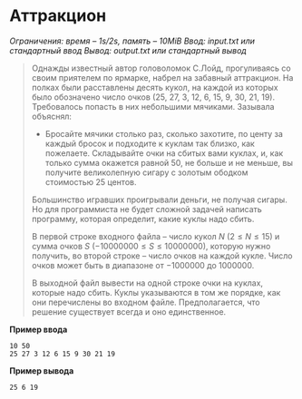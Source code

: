 # Аттракцион

*Ограничения: время – 1s/2s, память – 10MiB Ввод: input.txt или стандартный ввод Вывод: output.txt или стандартный вывод*

> Однажды известный автор головоломок С.Лойд, прогуливаясь со своим приятелем по ярмарке, набрел на забавный аттракцион. На полках были расставлены десять кукол, на каждой из которых было обозначено число очков (25, 27, 3, 12, 6, 15, 9, 30, 21, 19). Требовалось попасть в них небольшими мячиками. Зазывала объяснял:
>
> - Бросайте мячики столько раз, сколько захотите, по центу за каждый бросок и подходите к куклам так близко, как пожелаете. Складывайте очки на сбитых вами куклах, и, как только сумма окажется равной 50, не больше и не меньше, вы получите великолепную сигару с золотым ободком стоимостью 25 центов.
>
> Большинство игравших проигрывали деньги, не получая сигары. Но для программиста не будет сложной задачей написать программу, которая определит, какие куклы надо сбить.
>
> В первой строке входного файла – число кукол $N$ $(2 ≤ N ≤ 15)$ и сумма очков $S$ $(−10 000 000 ≤ S ≤ 10 000 000)$, которую нужно получить, во второй строке – число очков на каждой кукле. Число очков может быть в диапазоне от $−1 000 000$ до $1 000 000$.
>
> В выходной файл вывести на одной строке очки на куклах, которые надо сбить. Куклы указываются в том же порядке, как они перечислены во входном файле. Предполагается, что решение существует всегда и оно единственное.

**Пример ввода**
```
10 50
25 27 3 12 6 15 9 30 21 19
```
**Пример вывода**
```
25 6 19
```
